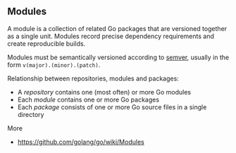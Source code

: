 ## Modules

A module is a collection of related Go packages that are versioned together as a single unit. Modules record precise dependency requirements and create reproducible builds.

Modules must be semantically versioned according to [semver](https://semver.org), usually in the form `v(major).(minor).(patch)`.

Relationship between repositories, modules and packages:

* A *repository* contains one (most often) or more Go modules
* Each *module* contains one or more Go packages
* Each *package* consists of one or more Go source files in a single directory

More

* https://github.com/golang/go/wiki/Modules
